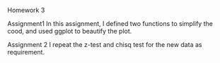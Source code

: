 Homework 3 

Assignment1
In this assignment, I defined two functions to simplify the cood, and used ggplot to beautify the plot.

Assignment 2
I repeat the z-test and chisq test for the new data as requirement. 